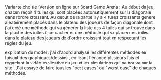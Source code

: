 Variante choisie :Version en ligne sur Board Game Arena : Au début du jeu, chacun reçoit 4
tuiles qui sont placées automatiquement sur la diagonale dans l’ordre croissant.
Au début de la partie il y a 4 tuiles croissants généré aléatoirement placés dans le plateau des joueurs  de façon diagonale dont j'ai créé une méthode qui va générer la liste des 4 tuiles qui se trouve dans la pioche des tuiles face cacher et une méthode qui va placer ces tuiles dans le plateau des joueurs de d'ordre croissant tout en respectant les régles du jeu.

explication du model : j'ai d'abord analysé les différentes méthodes en faisant des graphiques/dessins , en lisant l'énoncé 
plusieurs fois et regardant la vidéo explicative du jeu et les simulations qui se trouve sur le site . J'ai essayé de faire tous les "best cases" ou "worst case" de chaques méthodes. 
